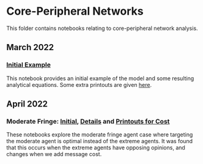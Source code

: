 # Core-Peripheral Networks

This folder contains notebooks relating to core-peripheral network analysis.

## March 2022

### [Initial Example](https://github.com/jbrightuniverse/strategic_influencer_of_naive_agents/blob/main/core_peripheral_networks/core_peripheral_initial.html)
This notebook provides an initial example of the model and some resulting analytical equations. Some extra printouts are given [here](https://github.com/jbrightuniverse/strategic_influencer_of_naive_agents/blob/main/core_peripheral_networks/core_peripheral_printouts.html).

## April 2022

### Moderate Fringe: [Initial](https://github.com/jbrightuniverse/strategic_influencer_of_naive_agents/blob/main/core_peripheral_networks/moderate_fringe_initial.html), [Details](https://github.com/jbrightuniverse/strategic_influencer_of_naive_agents/blob/main/core_peripheral_networks/moderate_fringe_details.html) and [Printouts for Cost](https://github.com/jbrightuniverse/strategic_influencer_of_naive_agents/blob/main/core_peripheral_networks/moderate_fringe_cost.html)
These notebooks explore the moderate fringe agent case where targeting the moderate agent is optimal instead of the extreme agents. It was found that this occurs when the extreme agents have opposing opinions, and changes when we add message cost. 
